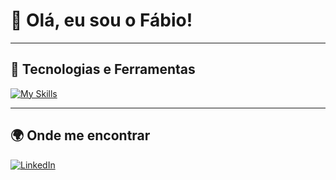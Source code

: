 # 👋 Olá, eu sou o Fábio!

---

## 🚀 Tecnologias e Ferramentas
[![My Skills](https://skillicons.dev/icons?i=go,php,docker,jquery,js,mysql,linux)](https://skillicons.dev)

---

## 🌍 Onde me encontrar
[![LinkedIn](https://img.shields.io/badge/LinkedIn-0A66C2?style=for-the-badge&logo=linkedin&logoColor=white)]([https://www.linkedin.com/in/SEU-LINK](https://www.linkedin.com/in/f%C3%A1bio-t-719337179/))
